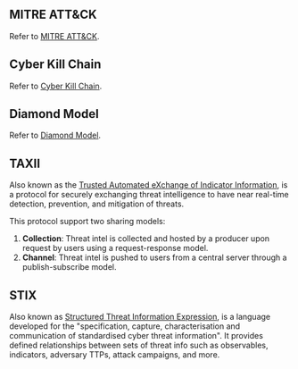 ## MITRE ATT&CK
Refer to [MITRE ATT&CK](obsidian://open?vault=security-notes&file=Defensive%20Security%2FCyber%20Defense%20Frameworks%2FMITRE).
## Cyber Kill Chain
Refer to [Cyber Kill Chain](obsidian://open?vault=security-notes&file=Defensive%20Security%2FCyber%20Defense%20Frameworks%2FCyber%20Kill%20Chain).
## Diamond Model
Refer to [Diamond Model](obsidian://open?vault=security-notes&file=Defensive%20Security%2FCyber%20Defense%20Frameworks%2FDiamond%20Model).
## TAXII
Also known as the [Trusted Automated eXchange of Indicator Information](https://oasis-open.github.io/cti-documentation/taxii/intro), is a protocol for securely exchanging threat intelligence to have near real-time detection, prevention, and mitigation of threats.

This protocol support two sharing models:
1. **Collection**: Threat intel is collected and hosted by a producer upon request by users using a request-response model.
2. **Channel**: Threat intel is pushed to users from a central server through a publish-subscribe model.
## STIX
Also known as [Structured Threat Information Expression](https://oasis-open.github.io/cti-documentation/stix/intro), is a language developed for the "specification, capture, characterisation and communication of standardised cyber threat information". It provides defined relationships between sets of threat info such as observables, indicators, adversary TTPs, attack campaigns, and more.
